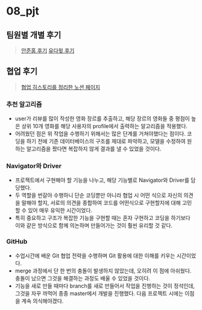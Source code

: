 # 08_pjt
## 팀원별 개별 후기
>[안준홍 후기]('README-안준홍.md')
>[유다윗 후기]('README-유다윗.md')

## 협업 후기
> [협업 히스토리를 정리한 노션 페이지]('https://pickled-badger-76a.notion.site/PJT-90362ea5bc714fe68b84d96328b47898') 

### 추천 알고리즘
- user가 리뷰를 많이 작성한 영화 장르를 추출하고, 해당 장르의 영화들 중 평점이 높은 상위 10개 영화를 해당 사용자의 profile에서 출력하는 알고리즘을 적용했다.
- 어려웠던 점은 위 작업을 수행하기 위해서는 많은 단계를 거쳐야했다는 점이다. 코딩을 하기 전에 기존 데이터베이스의 구조를 제대로 파악하고, 모델을 수정하여 원하는 알고리즘을 짰다면 복잡하지 않게 결과를 낼 수 있었을 것이다.

### Navigator와 Driver
- 프로젝트에서 구현해야 할 기능을 나누고, 해당 기능별로 Navigator와 Driver를 담당했다.
- 두 역할을 번갈아 수행하니 단순 코딩뿐만 아니라 협업 시 어떤 식으로 자신의 의견을 말해야 할지, 서로의 의견을 종합하여 코드를 어떤식으로 구현할지에 대해 고민할 수 있어 매우 유익한 시간이었다.
- 특히 중요하고 구조가 복잡한 기능을 구현할 때는 혼자 구현하고 코딩을 하기보다 이와 같은 방식으로 함께 의논하며 만들어가는 것이 훨씬 유리할 것 같다.

### GitHub
- 수업시간에 배운 Git 협업 전략을 수행하며 Git 활용에 대한 이해를 키우는 시간이었다.
- merge 과정에서 단 한 번의 충돌이 발생하지 않았는데, 오히려 이 점에 아쉬웠다. 충돌이 났으면 그것을 해결하는 과정도 배울 수 있었을 것이다.
- 기능을 새로 만들 때마다 branch를 새로 만들어서 작업을 진행하는 것이 정석인데, 그것을 자꾸 까먹어 종종 master에서 개발을 진행했다. 다음 프로젝트 시에는 이점을 계속 의식해야겠다. 